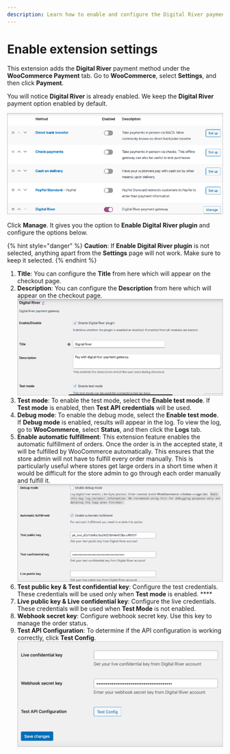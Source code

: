 ```yaml
---
description: Learn how to enable and configure the Digital River payment methods.
---
```


# Enable extension settings

This extension adds the **Digital River** payment method under the **WooCommerce Payment** tab. Go to **WooCommerce**, select **Settings**, and then click **Payment**.

You will notice **Digital River** is already enabled. We keep the **Digital River** payment option enabled by default.&#x20;

![](<../.gitbook/assets/Digital-River-Payment (2).png>)

Click **Manage**. It gives you the option to **Enable Digital River plugin** and configure the options below.

{% hint style="danger" %}
**Caution**: If **Enable Digital River plugin** is not selected, anything apart from the **Settings** page will not work. Make sure to keep it selected.
{% endhint %}

1. **Title**: You can configure the **Title** from here which will appear on the checkout page.&#x20;
2. **Description**: You can configure the **Description** from here which will appear on the checkout page.\
   &#x20;![](../.gitbook/assets/Digital-River-Payment-Settings-part-1.png)&#x20;
3. **Test mode**: To enable the test mode, select the **Enable test mode**. If **Test mode** is enabled, then **Test API credentials** will be used.
4. **Debug mode**: To enable the debug mode, select the **Enable test mode**. If **Debug mode** is enabled, results will appear in the log. To view the log, go to **WooCommerce**, select **Status**, and then click the **Logs** tab.
5. **Enable automatic fulfillment**: This extension feature enables the automatic fulfillment of orders. Once the order is in the accepted state, it will be fulfilled by WooCommerce automatically. This ensures that the store admin will not have to fulfill every order manually. This is particularly useful where stores get large orders in a short time when it would be difficult for the store admin to go through each order manually and fulfill it. \
   ![](../.gitbook/assets/Digital-River-Payment-Settings-part-2.png)&#x20;
6. **Test public key & Test confidential key**: Configure the test credentials. These credentials will be used only when **Test mode** is enabled. ****&#x20;
7. **Live public key & Live confidential key**: Configure the live credentials. These credentials will be used when **Test Mode** is not enabled.
8. **Webhook secret key**: Configure webhook secret key. Use this key to manage the order status.
9. **Test API Configuration**: To determine if the API configuration is working correctly, click **Test Config**. ![](<../.gitbook/assets/Digital-River-Payment-Settings-part-3 (1).png>)&#x20;


